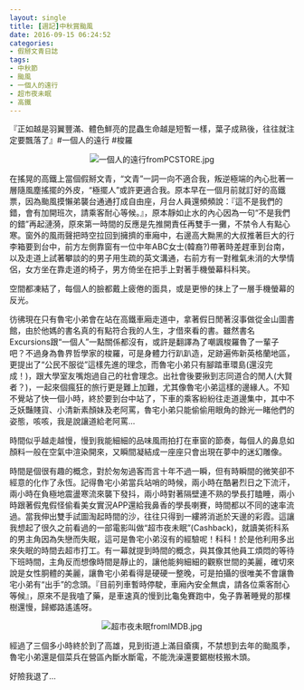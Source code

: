 ```yaml
---
layout: single
title: [週記]中秋賞颱風
date: 2016-09-15 06:24:52
categories:
- 假掰文青日誌
tags:
- 中秋節
- 颱風
- 一個人的遠行
- 超市夜未眠
- 高鐵
---
```

『正如越是羽翼豐滿、體色鮮亮的昆蟲生命越是短暫一樣，葉子成熟後，往往就注定要飄落了』#一個人的遠行 #梭羅

<p style="text-align:center"><img alt="一個人的遠行fromPCSTORE.jpg" src="https://pic.pimg.tw/kwbuster/1473930981-2089746982.jpg?v=1473930986" title="一個人的遠行fromPCSTORE.jpg"></p>

在搖晃的高鐵上當個假掰文青，“文青”一詞一向不適合我，叛逆極端的內心批著一層隨風塵搖擺的外皮，“極擺人”或許更適合我。原本早在一個月前就訂好的高鐵票，因為颱風摸懶弟襲台通通打成自由座，月台人員還頻頻說：『這不是我們的錯，會有加開班次，請乘客耐心等候。』，原本靜如止水的內心因為一句“不是我們的錯”再起漣漪，原來第一時間的反應是先推開責任再雙手一攤，不禁令人有點心寒。窗外的風雨聲把時空拉回到擁擠的車廂中，右邊高大黝黑的大叔推著巨大的行李箱要到台中，前方左側靠窗有一位中年ABC女士(韓裔?)帶著時差趕車到台南，以及走道上試著攀談的的男子用生疏的英文溝通，右前方有一對稚氣未消的大學情侶，女方坐在靠走道的椅子，男方倚坐在把手上對著手機螢幕科科笑。


空間都凍結了，每個人的臉都戴上疲倦的面具，或是更慘的抹上了一層手機螢幕的反光。


彷彿現在只有魯宅小弟會在站在高鐵車廂走道中，拿著假日閒著沒事做從金山圖書館，由於他媽的書名真的有點符合我的人生，才借來看的書。雖然書名Excursions跟“一個人”一點關係都沒有，或許是翻譯為了嘲諷梭羅魯了一輩子吧？不過身為魯界哲學家的梭羅，可是身體力行趴趴造，足跡遍佈新英格蘭地區，更提出了“公民不服從”這樣先進的理念，而魯宅小弟只有腳踏車環島(還沒完成！)，跟大學室友嘴炮過自己的社會理念。出社會後要揪到志同道合的閒人(大賢者？)，一起來個瘋狂的旅行更是難上加難，尤其像魯宅小弟這樣的邊緣人。不知不覺站了快一個小時，終於要到台中站了，下車的乘客紛紛往走道邊集中，其中不乏妖豔賤貨、小清新素顏妹及老阿罵，魯宅小弟只能偷偷用眼角的餘光一睹他們的姿態，咳咳，我是說讓道給老阿罵...


時間似乎越走越慢，慢到我能細細的品味風雨拍打在車窗的節奏，每個人的鼻息如顏料一般在空氣中渲染開來，又瞬間凝結成一座座只會出現在夢中的迷幻雕像。


時間是個很有趣的概念，對於匆匆過客而言十年不過一瞬，但有時瞬間的微笑卻不經意的化作了永恆。記得魯宅小弟當兵站哨的時候，兩小時在酷暑烈日之下流汗，兩小時在負極地震盪寒流來襲下發抖，兩小時對著隔壁連不熟的學長打瞌睡，兩小時跟著假鬼假怪偷看美女實況APP還給我鼻香的學長喇賽，時間都以不同的速率流過。當我伸出雙手試圖淘起時間的沙，往往只得到一縷將消逝於天邊的彩霞。這讓我想起了很久之前看過的一部電影叫做“超市夜未眠”(Cashback)，就讀美術科系的男主角因為失戀而失眠，這可是魯宅小弟沒有的經驗呢！科科！於是他利用多出來失眠的時間去超市打工。有一幕就提到時間的概念，與其像其他員工煩悶的等待下班時間，主角反而想像時間是靜止的，讓他能夠細細的觀察世間的美麗，確切來說是女性胴體的美麗，讓魯宅小弟看得是硬硬一整晚，可是拍攝的很唯美不會讓魯宅小弟有“出手”的念頭。『目前列車暫時停駛，車廂內安全無虞，請各位乘客耐心等候』，原來不是我嗑了藥，是車速真的慢到比龜兔賽跑中，兔子靠著睡覺的那棵樹還慢，歸鄉路遙遙呀。

<p style="text-align:center"><img alt="超市夜未眠fromIMDB.jpg" src="https://pic.pimg.tw/kwbuster/1473930981-1180882251_n.jpg?v=1473930986" title="超市夜未眠fromIMDB.jpg"></p>

經過了三個多小時終於到了高雄，見到街道上滿目瘡痍，不禁想到去年的颱風季，魯宅小弟還是個菜兵在營區內斷水斷電，不能洗澡還要鋸樹枝搬木頭。


好險我退了...


